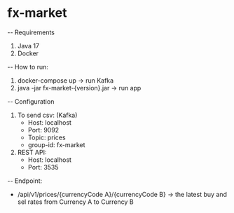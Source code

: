 # fx-market

-- Requirements

1) Java 17
2) Docker

-- How to run:

1) docker-compose up -> run Kafka
2) java -jar fx-market-{version}.jar -> run app

-- Configuration

1) To send csv: (Kafka)
   - Host: localhost
   - Port: 9092
   - Topic: prices
   - group-id: fx-market
2) REST API:
   - Host: localhost
   - Port: 3535

-- Endpoint:

- /api/v1/prices/{currencyCode A}/{currencyCode B} -> the latest buy and sel rates from Currency A to Currency B
